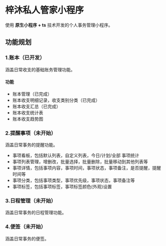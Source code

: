 # 梓沐私人管家小程序

使用 **原生小程序 + ts** 技术开发的个人事务管理小程序。

## 功能规划

### 1.账本（已开发）

涵盖日常收支的基础账务管理功能。

#### 功能

- 账本管理（已完成）
- 账本收支明细记录，收支类别分类（已完成）
- 账本收支汇总（已完成）
- 账本收支统计表
- 账本收支趋势图

### 2.提醒事项（未开始）

涵盖日常事务的提醒功能。

- 事项看板，包括默认列表，自定义列表，今日/计划/全部 事项统计
- 事项列表管理，增删改，批量选择，批量删除，批量移动到其他列表等
- 事项详情，包括事项内容，事项时间，事项状态，事项备注，是否提醒，提醒时间等
- 事项分类，包括事项类型，事项优先级，事项状态，事项备注等
- 事项标签，包括事项标签，事项标签颜色(外观)设置

### 3.日程管理（未开始）

涵盖日常事务的日程管理功能。

### 4.便签（未开始）

涵盖日常事务的便签。
